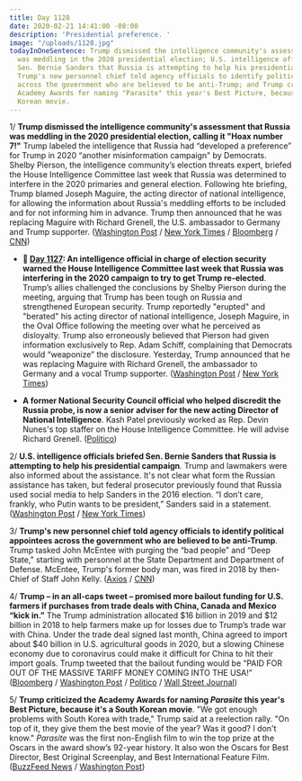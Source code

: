 ```yaml
---
title: Day 1128
date: 2020-02-21 14:41:00 -08:00
description: 'Presidential preference. '
image: "/uploads/1128.jpg"
todayInOneSentence: Trump dismissed the intelligence community's assessment that Russia
  was meddling in the 2020 presidential election; U.S. intelligence officials briefed
  Sen. Bernie Sanders that Russia is attempting to help his presidential campaign;
  Trump's new personnel chief told agency officials to identify political appointees
  across the government who are believed to be anti-Trump; and Trump criticized the
  Academy Awards for naming "Parasite" this year's Best Picture, because it's a South
  Korean movie.
---
```


1/ **Trump dismissed the intelligence community's assessment that Russia was meddling in the 2020 presidential election, calling it "Hoax number 7!"** Trump labeled the intelligence that Russia had “developed a preference” for Trump in 2020 “another misinformation campaign" by Democrats. Shelby Pierson, the intelligence community’s election threats expert, briefed the House Intelligence Committee last week that Russia was determined to interfere in the 2020 primaries and general election. Following hte briefing, Trump blamed Joseph Maguire, the acting director of national intelligence, for allowing the information about Russia's meddling efforts to be included and for not informing him in advance. Trump then announced that he was replacing Maguire with Richard Grenell, the U.S. ambassador to Germany and Trump supporter. ([Washington Post](https://www.washingtonpost.com/politics/trump-dismisses-intelligence-officials-assessment-of-russian-preference-for-him-as-democratic-hoax/2020/02/21/295007fe-54c2-11ea-9e47-59804be1dcfb_story.html) / [New York Times](https://www.nytimes.com/2020/02/21/us/politics/trump-and-russia.html) / [Bloomberg](https://www.bloomberg.com/news/articles/2020-02-21/trump-mad-that-democrats-got-spy-agency-to-say-russia-favors-him?sref=MIBMEEoj) / [CNN](https://www.cnn.com/2020/02/20/politics/trump-russia-intelligence-2020/index.html))

* **📌 [Day 1127](https://whatthefuckjusthappenedtoday.com/2020/02/20/day-1127/#1-an-intelligence-official-in-charge): An intelligence official in charge of election security warned the House Intelligence Committee last week that Russia was interfering in the 2020 campaign to try to get Trump re-elected**. Trump’s allies challenged the conclusions by Shelby Pierson during the meeting, arguing that Trump has been tough on Russia and strengthened European security. Trump reportedly "erupted" and "berated" his acting director of national intelligence, Joseph Maguire, in the Oval Office following the meeting over what he perceived as disloyalty. Trump also erroneously believed that Pierson had given information exclusively to Rep. Adam Schiff, complaining that Democrats would “weaponize” the disclosure. Yesterday, Trump announced that he was replacing Maguire with Richard Grenell, the ambassador to Germany and a vocal Trump supporter. ([Washington Post](https://www.washingtonpost.com/national-security/after-a-congressional-briefing-on-election-threats-trump-soured-on-acting-spy-chief/2020/02/20/1ed2b4ec-53f1-11ea-b119-4faabac6674f_story.html) / [New York Times](https://www.nytimes.com/2020/02/20/us/politics/russian-interference-trump-democrats.html))

* **A former National Security Council official who helped discredit the Russia probe, is now a senior adviser for the new acting Director of National Intelligence**. Kash Patel previously worked as Rep. Devin Nunes's top staffer on the House Intelligence Committee. He will advise Richard Grenell. ([Politico](https://www.politico.com/news/2020/02/20/kash-patel-odni-post-116546))

2/ **U.S. intelligence officials briefed Sen. Bernie Sanders that Russia is attempting to help his presidential campaign**. Trump and lawmakers were also informed about the assistance. It's not clear what form the Russian assistance has taken, but federal prosecutor previously found that Russia used social media to help Sanders in the 2016 election. “I don’t care, frankly, who Putin wants to be president,” Sanders said in a statement. ([Washington Post](https://www.washingtonpost.com/national-security/bernie-sanders-briefed-by-us-officials-that-russia-is-trying-to-help-his-presidential-campaign/2020/02/21/5ad396a6-54bd-11ea-929a-64efa7482a77_story.html) / [New York Times](https://www.nytimes.com/2020/02/21/us/politics/russia-sanders-trump.html?action=click&module=Top%20Stories&pgtype=Homepage))

3/ **Trump's new personnel chief told agency officials to identify political appointees across the government who are believed to be anti-Trump**. Trump tasked John McEntee with purging the “bad people” and “Deep State," starting with personnel at the State Department and Department of Defense. McEntee, Trump's former body man, was fired in 2018 by then-Chief of Staff John Kelly. ([Axios](https://www.axios.com/scoop-white-house-personnel-chief-targets-never-trumpers-2ee51bfd-03f9-4971-8308-863c81ace5f0.html) / [CNN](https://www.cnn.com/2020/02/21/politics/john-mcentee-disloyal-white-house-staffers/index.html))

4/ **Trump – in an all-caps tweet – promised more bailout funding for U.S. farmers if purchases from trade deals with China, Canada and Mexico “kick in.”** The Trump administration allocated $16 billion in 2019 and $12 billion in 2018 to help farmers make up for losses due to Trump’s trade war with China. Under the trade deal signed last month, China agreed to import about $40 billion in U.S. agricultural goods in 2020, but a slowing Chinese economy due to coronavirus could make it difficult for China to hit their import goals. Trump tweeted that the bailout funding would be “PAID FOR OUT OF THE MASSIVE TARIFF MONEY COMING INTO THE USA!” ([Bloomberg](https://www.bloomberg.com/news/articles/2020-02-21/trump-floats-more-trade-aid-to-farmers-if-overseas-purchases-lag?srnd=politics-vp&sref=MIBMEEoj) / [Washington Post](https://www.washingtonpost.com/business/2020/02/21/all-caps-tweet-president-trump-vows-new-farm-bailouts-china-purchases-appear-weaker-than-promised/) / [Politico](https://www.politico.com/news/2020/02/21/trump-teases-more-trade-bailout-money-for-farmers-116591) / [Wall Street Journal](https://www.wsj.com/articles/trump-says-hes-prepared-to-give-more-aid-to-farmers-hurt-by-trade-conflict-11582310172))

5/ **Trump criticized the Academy Awards for naming *Parasite* this year's Best Picture, because it's a South Korean movie**. "We got enough problems with South Korea with trade," Trump said at a reelection rally. "On top of it, they give them the best movie of the year? Was it good? I don't know." *Parasite* was the first non-English film to win the top prize at the Oscars in the award show’s 92-year history. It also won the Oscars for Best Director, Best Original Screenplay, and Best International Feature Film. ([BuzzFeed News](https://www.buzzfeednews.com/article/skbaer/trump-parasite-oscars-best-picture-south-korea) / [Washington Post](https://www.washingtonpost.com/business/2020/02/21/trump-parasite-texas/))